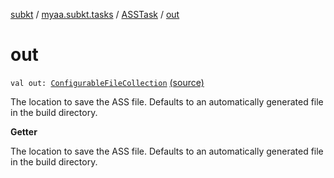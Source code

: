 [subkt](../../index.md) / [myaa.subkt.tasks](../index.md) / [ASSTask](index.md) / [out](./out.md)

# out

`val out: `[`ConfigurableFileCollection`](https://docs.gradle.org/current/javadoc/org/gradle/api/file/ConfigurableFileCollection.html) [(source)](https://github.com/Myaamori/SubKt/blob/0.1.9/src/main/kotlin/myaa/subkt/tasks/asstasks.kt#L23)

The location to save the ASS file.
Defaults to an automatically generated file in the build directory.

**Getter**

The location to save the ASS file.
Defaults to an automatically generated file in the build directory.

